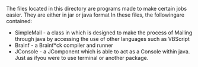 The files located in this directory are programs made to make certain jobs easier. They are either in jar or java format
In these files, the followingare contained:
+   SimpleMail - a class in which is designed to make the process of Mailing through java by accessing the use of other languages such as VBScript
+   Brainf - a Brainf*ck compiler and runner
+   JConsole - a JComponent which is able to act as a Console within java. Just as ifyou were to use terminal or another package.
